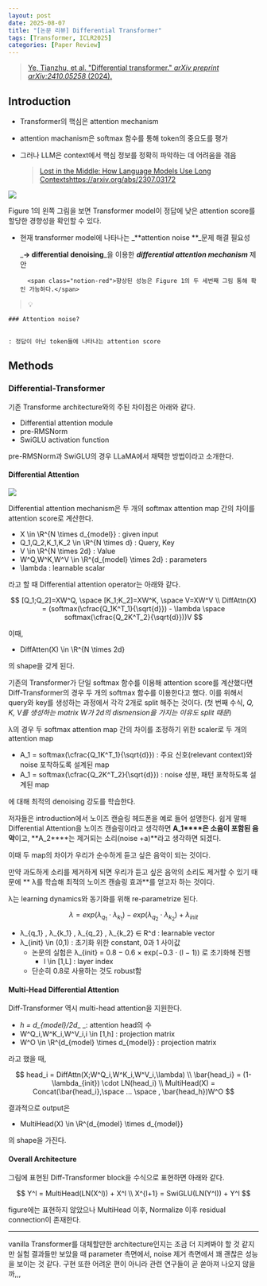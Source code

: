 ```yaml
---
layout: post
date: 2025-08-07
title: "[논문 리뷰] Differential Transformer"
tags: [Transformer, ICLR2025]
categories: [Paper Review]
---
```


> [Ye, Tianzhu, et al. "Differential transformer." ](https://arxiv.org/abs/2410.05258)[_arXiv preprint arXiv:2410.05258_](https://arxiv.org/abs/2410.05258)[ (2024).](https://arxiv.org/abs/2410.05258)



## Introduction

- Transformer의 핵심은 attention mechanism
- attention machanism은 softmax 함수를 통해 token의 중요도를 평가
- 그러나 LLM은 context에서 핵심 정보를 정확히 파악하는 데 어려움을 겪음

	> [Lost in the Middle: How Language Models Use Long Contextshttps://arxiv.org/abs/2307.03172](https://arxiv.org/abs/2307.03172)


![](https://prod-files-secure.s3.us-west-2.amazonaws.com/542b861c-36a8-4051-84e5-8804b6728dba/9083ea56-691a-4752-ae26-47f403431ac8/image.png?X-Amz-Algorithm=AWS4-HMAC-SHA256&X-Amz-Content-Sha256=UNSIGNED-PAYLOAD&X-Amz-Credential=ASIAZI2LB466WDYVGGXY%2F20251012%2Fus-west-2%2Fs3%2Faws4_request&X-Amz-Date=20251012T060105Z&X-Amz-Expires=3600&X-Amz-Security-Token=IQoJb3JpZ2luX2VjEHwaCXVzLXdlc3QtMiJHMEUCIHUbOD0hMNFO%2B58kNfzh8PjbEkz4x%2F%2BZGxldnnXnOmxnAiEAjH2S6uN4iVfdJ%2FTuCR0o5cpscaLpxK%2BbjsJNFyjNZM4q%2FwMIJRAAGgw2Mzc0MjMxODM4MDUiDBJB3ku0c55b0z8udircA75t86B4Ije7TAj8iPHpCKUz%2BOrgJ391tda1eL32cYkABFGz4ou3Y3CkyDixLokiibHFvnZBUq8EbfPeyprhGecMOBVcvZAHyMwbXOy3nFDHBHzuSFv3ZeROg2uJZDzkIwNQrGZ7%2FyEu%2Fju%2BlEQqOeWM1pk%2FI55v9lJdj3nKbJ9P25mMFm2S95%2FzGZxNqeTNtTPm4XmU1gU2AS1xafqsD%2FUMy5rs2VYnk614xTreIvmhavpybS74PHP3ZlLLCuOMATWJUuvXZZG0N89BJ1eyyVJeW4ynLOUC6cKUdi3%2FJHq35YT6vfNpGXGeFyzqGfzbIhyX7p3xJIDDv2PeGt9DOPqp1FblrP%2FD52JjfTJBGMhnRZLw37hGBckYEBHX5uJkbH4g2Lo91Vip1ZbnBu6gqOoOz6w0NweCuDhAShRG%2BRSBWEjsXMCUcRVXAYabGcFWPR%2FQgsN%2F3H2EbeMUEzhlsgUdjJ0MeidmwirmZbyqQSnBEyLgXnrYgLuqNrj5tZxIAak5QB9WsEKRJNjKxQ34ZJ%2B6SInzO4Pf%2F5MyIV40%2Fl4s9wRmkmq2nlbS1%2BkyoC4FFWjsCAFKU1cDCx4A4kc5yRYv8dEoL6HFeg2lpVwmL7nmePszoJugG6LlyxUoMP3KrMcGOqUB18xZlVUC%2FzTqe1eH3JKE0QY2wjw5H16cE5VSFi43LCgl79olaHys5VwJq2eLdBlzACNpExATDOwckvXbRglICBpL5KAYh6vuS0HEgwLN8Z%2BMF0rrylrfd%2BF7qs9f8MNmDknoPptqgIMLY1H0rhKlagk460bCEDVmC3wbP%2B%2FLuw4tSdB6NzUXqGEAiIKAL6hozzEcGPb6UUh05sToikeX33CE1CoT&X-Amz-Signature=e31c0d97eaff1306890f14ba5b440eaa0aace2253929f2e29291b32f97a7cebc&X-Amz-SignedHeaders=host&x-amz-checksum-mode=ENABLED&x-id=GetObject)


Figure 1의 왼쪽 그림을 보면 Transformer model이 정답에 낮은 attention score를 할당한 경향성을 확인할 수 있다.

- 현재 transformer model에 나타나는 _**attention noise **_문제 해결 필요성

	_**→ differential denoising**_을 이용한 _**differential attention mechanism**_ 제안


		<span class="notion-red">향상된 성능은 Figure 1의 두 세번째 그림 통해 확인 가능하다.</span>


> 💡 


	### Attention noise?


	: 정답이 아닌 token들에 나타나는 attention score



## Methods



### Differential-Transformer


기존 Transforme architecture와의 주된 차이점은 아래와 같다.

- Differential attention module
- pre-RMSNorm
- SwiGLU activation function

pre-RMSNorm과 SwiGLU의 경우 LLaMA에서 채택한 방법이라고 소개한다.



#### Differential Attention


![](https://prod-files-secure.s3.us-west-2.amazonaws.com/542b861c-36a8-4051-84e5-8804b6728dba/116d70b2-1963-4810-9167-f4c7d8a06e8f/image.png?X-Amz-Algorithm=AWS4-HMAC-SHA256&X-Amz-Content-Sha256=UNSIGNED-PAYLOAD&X-Amz-Credential=ASIAZI2LB466WDYVGGXY%2F20251012%2Fus-west-2%2Fs3%2Faws4_request&X-Amz-Date=20251012T060105Z&X-Amz-Expires=3600&X-Amz-Security-Token=IQoJb3JpZ2luX2VjEHwaCXVzLXdlc3QtMiJHMEUCIHUbOD0hMNFO%2B58kNfzh8PjbEkz4x%2F%2BZGxldnnXnOmxnAiEAjH2S6uN4iVfdJ%2FTuCR0o5cpscaLpxK%2BbjsJNFyjNZM4q%2FwMIJRAAGgw2Mzc0MjMxODM4MDUiDBJB3ku0c55b0z8udircA75t86B4Ije7TAj8iPHpCKUz%2BOrgJ391tda1eL32cYkABFGz4ou3Y3CkyDixLokiibHFvnZBUq8EbfPeyprhGecMOBVcvZAHyMwbXOy3nFDHBHzuSFv3ZeROg2uJZDzkIwNQrGZ7%2FyEu%2Fju%2BlEQqOeWM1pk%2FI55v9lJdj3nKbJ9P25mMFm2S95%2FzGZxNqeTNtTPm4XmU1gU2AS1xafqsD%2FUMy5rs2VYnk614xTreIvmhavpybS74PHP3ZlLLCuOMATWJUuvXZZG0N89BJ1eyyVJeW4ynLOUC6cKUdi3%2FJHq35YT6vfNpGXGeFyzqGfzbIhyX7p3xJIDDv2PeGt9DOPqp1FblrP%2FD52JjfTJBGMhnRZLw37hGBckYEBHX5uJkbH4g2Lo91Vip1ZbnBu6gqOoOz6w0NweCuDhAShRG%2BRSBWEjsXMCUcRVXAYabGcFWPR%2FQgsN%2F3H2EbeMUEzhlsgUdjJ0MeidmwirmZbyqQSnBEyLgXnrYgLuqNrj5tZxIAak5QB9WsEKRJNjKxQ34ZJ%2B6SInzO4Pf%2F5MyIV40%2Fl4s9wRmkmq2nlbS1%2BkyoC4FFWjsCAFKU1cDCx4A4kc5yRYv8dEoL6HFeg2lpVwmL7nmePszoJugG6LlyxUoMP3KrMcGOqUB18xZlVUC%2FzTqe1eH3JKE0QY2wjw5H16cE5VSFi43LCgl79olaHys5VwJq2eLdBlzACNpExATDOwckvXbRglICBpL5KAYh6vuS0HEgwLN8Z%2BMF0rrylrfd%2BF7qs9f8MNmDknoPptqgIMLY1H0rhKlagk460bCEDVmC3wbP%2B%2FLuw4tSdB6NzUXqGEAiIKAL6hozzEcGPb6UUh05sToikeX33CE1CoT&X-Amz-Signature=9891328dca1d3c2e2abbea93a553e1c98905488fb9880e1de6402b7a716c1773&X-Amz-SignedHeaders=host&x-amz-checksum-mode=ENABLED&x-id=GetObject)


Differential attention mechanism은 두 개의 softmax attention map 간의 차이를 attention score로 계산한다.

- X \in \R^{N \times d\_{model}} : given input
- Q\_1,Q\_2,K\_1,K\_2 \in \R^{N \times d} : Query, Key
- V \in \R^{N \times 2d} : Value
- W^Q,W^K,W^V \in \R^{d\_{model} \times 2d} : parameters
- \lambda : learnable scalar

라고 할 때 Differential attention operator는 아래와 같다.


$$
[Q_1;Q_2]=XW^Q, \space [K_1;K_2]=XW^K, \space V=XW^V \\
DiffAttn(X) = (softmax(\cfrac{Q_1K^T_1}{\sqrt{d}}) - \lambda \space softmax(\cfrac{Q_2K^T_2}{\sqrt{d}}))V
$$


이때,

- DiffAtten(X) \in \R^{N \times 2d}

의 shape을 갖게 된다.


기존의 Transformer가 단일 softmax 함수를 이용해 attention score를 계산했다면 Diff-Transformer의 경우 두 개의 softmax 함수를 이용한다고 했다. 이를 위해서 query와 key를 생성하는 과정에서 각각 2개로 split 해주는 것이다. <span class="notion-red">(첫 번째 수식, </span><span class="notion-red">_Q, K, V를 생성하는 matrix W가 2d의 dismension을 가지는 이유도 split 때문_</span><span class="notion-red">)</span>


 λ의 경우 두 softmax attention map 간의 차이를 조정하기 위한 scaler로 두 개의 attention map

- A\_1 = softmax(\cfrac{Q\_1K^T\_1}{\sqrt{d}}) : 주요 신호(relevant context)와 noise 포착하도록 설계된 map
- A\_1 = softmax(\cfrac{Q\_2K^T\_2}{\sqrt{d}}) : noise 성분, 패턴 포착하도록 설계된 map 

에 대해 최적의 denoising 강도를 학습한다.


저자들은 introduction에서 노이즈 캔슬링 헤드폰을 예로 들어 설명한다. 쉽게 말해 Differential Attention을 노이즈 캔슬링이라고 생각하면 **A\_1****은 소음이 포함된 음악**이고, **A\_2****는 제거되는 소리(noise +a)**라고 생각하면 되겠다. 


이때 두 map의 차이가 우리가 순수하게 듣고 싶은 음악이 되는 것이다. 


만약 과도하게 소리를 제거하게 되면 우리가 듣고 싶은 음악의 소리도 제거할 수 있기 때문에 ** λ를 학습해 최적의 노이즈 캔슬링 효과**를 얻고자 하는 것이다.


λ는 learning dynamics와 동기화를 위해 re-parametrize 된다.


$$
\lambda = exp(\lambda_{q_1} \cdot \lambda_{k_1}) - exp(\lambda_{q_2} \cdot \lambda_{k_2}) + \lambda_{init}
$$

- λ\_{q\_1} , λ\_{k\_1} , λ\_{q\_2} , λ\_{k\_2} ∈ R^d : learnable vector
- λ\_{init} \in (0,1) : 초기화 위한 constant, 0과 1 사이값
	- 논문의 실험은 λ\_{init} = 0.8 − 0.6 × exp(−0.3 · (l − 1)) 로 초기화해 진행
		- l \in [1,L] : layer index
	- 단순히 0.8로 사용하는 것도 robust함


#### **Multi-Head Differential Attention**


Diff-Transformer 역시 multi-head attention을 지원한다.

- _h = d\_{model}/2d__ _: attention head의 수
- W^Q\_i,W^K\_i,W^V\_i,i \in [1,h] : projection matrix
- W^O \in \R^{d\_{model} \times d\_{model}} : projection matrix

라고 했을 때,


$$
head_i = DiffAttn(X;W^Q_i,W^K_i,W^V_i,\lambda) \\
\bar{head_i} = (1-\lambda_{init}) \cdot LN(head_i) \\
MultiHead(X) = Concat(\bar{head_i},\space ... \space , \bar{head_h})W^O
$$


결과적으로 output은

- MultiHead(X) \in \R^{d\_{model} \times d\_{model}}

의 shape을 가진다.



#### Overall Architecture


그림에 표현된 Diff-Transformer block을 수식으로 표현하면 아래와 같다.


$$
Y^l = MultiHead(LN(X^l)) + X^l \\
X^{l+1} = SwiGLU(LN(Y^l)) + Y^l
$$


figure에는 표현하지 않았으나 MultiHead 이후, Normalize 이후 residual connection이 존재한다.


---


vanilla Transformer를 대체할만한 architecture인지는 조금 더 지켜봐야 할 것 같지만 실험 결과들만 보았을 때 parameter 측면에서, noise 제거 측면에서 꽤 괜찮은 성능을 보이는 것 같다. 구현 또한 어려운 편이 아니라 관련 연구들이 곧 쏟아져 나오지 않을까,,,

